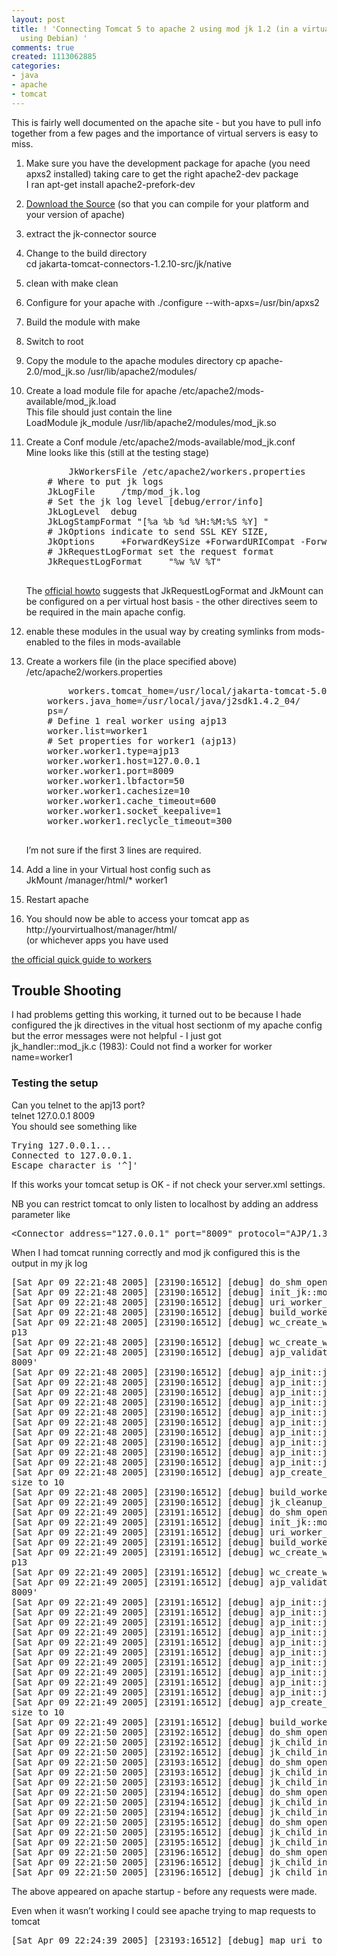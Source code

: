 ```yaml
---
layout: post
title: ! 'Connecting Tomcat 5 to apache 2 using mod jk 1.2 (in a virtual host and
  using Debian) '
comments: true
created: 1113062885
categories:
- java
- apache
- tomcat
---
```

This
is fairly well documented on the apache site - but you have to pull
info together from a few pages and the importance of virtual servers is
easy to miss.
<div class="post-entry">
<ol>
	<li>
	<p>
	Make sure you have the development package for apache (you need
	apxs2 installed) taking care to get the right apache2-dev package<br />
	I ran apt-get install apache2-prefork-dev
	</p>
	</li>
	<li>
	<p>
	<a href="http://www.apache.org/dist/jakarta/tomcat-connectors/jk/source/">Download the Source</a> (so that you can compile for your platform and your version of apache)
	</p>
	</li>
	<li>
	<p>
	extract the jk-connector source
	</p>
	</li>
	<li>
	<p>
	Change to the build directory<br />
	cd jakarta-tomcat-connectors-1.2.10-src/jk/native
	</p>
	</li>
	<li>
	<p>
	clean with make clean
	</p>
	</li>
	<li>
	<p>
	Configure for your apache with ./configure --with-apxs=/usr/bin/apxs2
	</p>
	</li>
	<li>
	<p>
	Build the module with make
	</p>
	</li>
	<li>
	<p>
	Switch to root
	</p>
	</li>
	<li>
	<p>
	Copy the module to the apache modules directory cp apache-2.0/mod_jk.so /usr/lib/apache2/modules/
	</p>
	</li>
	<li>
	<p>
	Create a load module file for apache /etc/apache2/mods-available/mod_jk.load<br />
	This file should just contain the line<br />
	LoadModule jk_module   /usr/lib/apache2/modules/mod_jk.so
	</p>
	</li>
	<li>
	<p>
	Create a Conf module /etc/apache2/mods-available/mod_jk.conf<br />
	Mine looks like this (still at the testing stage)
	</p>
	<pre>
		JkWorkersFile /etc/apache2/workers.properties
	# Where to put jk logs
	JkLogFile     /tmp/mod_jk.log
	# Set the jk log level [debug/error/info]
	JkLogLevel  debug
	JkLogStampFormat &quot;[%a %b %d %H:%M:%S %Y] &quot;
	# JkOptions indicate to send SSL KEY SIZE,
	JkOptions     +ForwardKeySize +ForwardURICompat -ForwardDirectories
	# JkRequestLogFormat set the request format
	JkRequestLogFormat     &quot;%w %V %T&quot;
	</pre>
	<p>
	The <a href="http://jakarta.apache.org/tomcat/connectors-doc/howto/apache.html">official howto</a>
	suggests that JkRequestLogFormat and JkMount can be configured on a per
	virtual host basis - the other directives seem to be required in the
	main apache config.
	</p>
	</li>
	<li>
	<p>
	enable these modules in the usual way by creating symlinks from mods-enabled to the files in mods-available
	</p>
	</li>
	<li>
	<p>
	Create a workers file (in the place specified above) /etc/apache2/workers.properties
	</p>
	<pre>
		workers.tomcat_home=/usr/local/jakarta-tomcat-5.0.18/
	workers.java_home=/usr/local/java/j2sdk1.4.2_04/
	ps=/
	# Define 1 real worker using ajp13
	worker.list=worker1
	# Set properties for worker1 (ajp13)
	worker.worker1.type=ajp13
	worker.worker1.host=127.0.0.1
	worker.worker1.port=8009
	worker.worker1.lbfactor=50
	worker.worker1.cachesize=10
	worker.worker1.cache_timeout=600
	worker.worker1.socket_keepalive=1
	worker.worker1.reclycle_timeout=300
	</pre>
	<p>
	I’m not sure if the first 3 lines are required.
	</p>
	</li>
	<li>
	<p>
	Add a line in your Virtual host config such as<br />
	JkMount  /manager/html/* worker1
	</p>
	</li>
	<li>
	<p>
	Restart apache
	</p>
	</li>
	<li>
	<p>
	You should now be able to access your tomcat app as http://yourvirtualhost/manager/html/<br />
	(or whichever apps you have used
	</p>
	</li>
</ol>
<p>
<a href="http://jakarta.apache.org/tomcat/connectors-doc/howto/quick.html">the official quick guide to workers</a>
</p>
<h2>Trouble Shooting</h2>
<p>
I had problems getting this working, it turned out to be because I
hade configured the jk directives in the vitual host sectionm of my
apache config but the error messages were not helpful - I just got <br />
jk_handler::mod_jk.c (1983): Could not find a worker for worker name=worker1
</p>
<h3>Testing the setup</h3>
<p>
Can you telnet to the apj13 port?<br />
telnet 127.0.0.1 8009<br />
You should see something like
</p>
<pre>
Trying 127.0.0.1...
Connected to 127.0.0.1.
Escape character is '^]'
</pre>
<p>
If this works your tomcat setup is OK - if not check your server.xml settings.
</p>
<p>
NB you can restrict tomcat to only listen to localhost by adding an address parameter like
</p>
<pre>
&lt;Connector address=&quot;127.0.0.1&quot; port=&quot;8009&quot; protocol=&quot;AJP/1.3&quot; protocolHandlerClassName=&quot;org.apache.jk.server.JkCoyoteHandler&quot; redirectPort=&quot;8443&quot;&gt;
</pre>
<p>
When I had tomcat running correctly and mod jk configured this is the output in my jk log
</p>
<pre>
[Sat Apr 09 22:21:48 2005] [23190:16512] [debug] do_shm_open::jk_shm.c (213): Using process memory as shared memory
[Sat Apr 09 22:21:48 2005] [23190:16512] [debug] init_jk::mod_jk.c (2341): Initialized shm:memory
[Sat Apr 09 22:21:48 2005] [23190:16512] [debug] uri_worker_map_open::jk_uri_worker_map.c (324): rule map size is 0
[Sat Apr 09 22:21:48 2005] [23190:16512] [debug] build_worker_map::jk_worker.c (219): creating worker worker1
[Sat Apr 09 22:21:48 2005] [23190:16512] [debug] wc_create_worker::jk_worker.c (125): about to create instance worker1 of aj
p13
[Sat Apr 09 22:21:48 2005] [23190:16512] [debug] wc_create_worker::jk_worker.c (138): about to validate and init worker1
[Sat Apr 09 22:21:48 2005] [23190:16512] [debug] ajp_validate::jk_ajp_common.c (1781): worker worker1 contact is '127.0.0.1:
8009'
[Sat Apr 09 22:21:48 2005] [23190:16512] [debug] ajp_init::jk_ajp_common.c (1870): setting socket keepalive to 1
[Sat Apr 09 22:21:48 2005] [23190:16512] [debug] ajp_init::jk_ajp_common.c (1909): setting socket timeout to -1
[Sat Apr 09 22:21:48 2005] [23190:16512] [debug] ajp_init::jk_ajp_common.c (1913): setting socket buffer size to 0
[Sat Apr 09 22:21:48 2005] [23190:16512] [debug] ajp_init::jk_ajp_common.c (1917): setting connection recycle timeout to 0
[Sat Apr 09 22:21:48 2005] [23190:16512] [debug] ajp_init::jk_ajp_common.c (1921): setting cache timeout to 600
[Sat Apr 09 22:21:48 2005] [23190:16512] [debug] ajp_init::jk_ajp_common.c (1925): setting connect timeout to 0
[Sat Apr 09 22:21:48 2005] [23190:16512] [debug] ajp_init::jk_ajp_common.c (1929): setting reply timeout to 0
[Sat Apr 09 22:21:48 2005] [23190:16512] [debug] ajp_init::jk_ajp_common.c (1933): setting prepost timeout to 0
[Sat Apr 09 22:21:48 2005] [23190:16512] [debug] ajp_init::jk_ajp_common.c (1937): setting recovery opts to 0
[Sat Apr 09 22:21:48 2005] [23190:16512] [debug] ajp_init::jk_ajp_common.c (1941): setting number of retries to 3
[Sat Apr 09 22:21:48 2005] [23190:16512] [debug] ajp_create_endpoint_cache::jk_ajp_common.c (1818): setting connection cache
size to 10
[Sat Apr 09 22:21:48 2005] [23190:16512] [debug] build_worker_map::jk_worker.c (231): removing old worker1 worker
[Sat Apr 09 22:21:49 2005] [23190:16512] [debug] jk_cleanup_shmem::mod_jk.c (1735): Shmem cleanup
[Sat Apr 09 22:21:49 2005] [23191:16512] [debug] do_shm_open::jk_shm.c (213): Using process memory as shared memory
[Sat Apr 09 22:21:49 2005] [23191:16512] [debug] init_jk::mod_jk.c (2341): Initialized shm:memory
[Sat Apr 09 22:21:49 2005] [23191:16512] [debug] uri_worker_map_open::jk_uri_worker_map.c (324): rule map size is 0
[Sat Apr 09 22:21:49 2005] [23191:16512] [debug] build_worker_map::jk_worker.c (219): creating worker worker1
[Sat Apr 09 22:21:49 2005] [23191:16512] [debug] wc_create_worker::jk_worker.c (125): about to create instance worker1 of aj
p13
[Sat Apr 09 22:21:49 2005] [23191:16512] [debug] wc_create_worker::jk_worker.c (138): about to validate and init worker1
[Sat Apr 09 22:21:49 2005] [23191:16512] [debug] ajp_validate::jk_ajp_common.c (1781): worker worker1 contact is '127.0.0.1:
8009'
[Sat Apr 09 22:21:49 2005] [23191:16512] [debug] ajp_init::jk_ajp_common.c (1870): setting socket keepalive to 1
[Sat Apr 09 22:21:49 2005] [23191:16512] [debug] ajp_init::jk_ajp_common.c (1909): setting socket timeout to -1
[Sat Apr 09 22:21:49 2005] [23191:16512] [debug] ajp_init::jk_ajp_common.c (1913): setting socket buffer size to 0
[Sat Apr 09 22:21:49 2005] [23191:16512] [debug] ajp_init::jk_ajp_common.c (1917): setting connection recycle timeout to 0
[Sat Apr 09 22:21:49 2005] [23191:16512] [debug] ajp_init::jk_ajp_common.c (1921): setting cache timeout to 600
[Sat Apr 09 22:21:49 2005] [23191:16512] [debug] ajp_init::jk_ajp_common.c (1925): setting connect timeout to 0
[Sat Apr 09 22:21:49 2005] [23191:16512] [debug] ajp_init::jk_ajp_common.c (1929): setting reply timeout to 0
[Sat Apr 09 22:21:49 2005] [23191:16512] [debug] ajp_init::jk_ajp_common.c (1933): setting prepost timeout to 0
[Sat Apr 09 22:21:49 2005] [23191:16512] [debug] ajp_init::jk_ajp_common.c (1937): setting recovery opts to 0
[Sat Apr 09 22:21:49 2005] [23191:16512] [debug] ajp_init::jk_ajp_common.c (1941): setting number of retries to 3
[Sat Apr 09 22:21:49 2005] [23191:16512] [debug] ajp_create_endpoint_cache::jk_ajp_common.c (1818): setting connection cache
size to 10
[Sat Apr 09 22:21:49 2005] [23191:16512] [debug] build_worker_map::jk_worker.c (231): removing old worker1 worker
[Sat Apr 09 22:21:50 2005] [23192:16512] [debug] do_shm_open::jk_shm.c (213): Using process memory as shared memory
[Sat Apr 09 22:21:50 2005] [23192:16512] [debug] jk_child_init::mod_jk.c (2307): Attached shm:memory
[Sat Apr 09 22:21:50 2005] [23192:16512] [debug] jk_child_init::mod_jk.c (2317): Initialized mod_jk/1.2.10
[Sat Apr 09 22:21:50 2005] [23193:16512] [debug] do_shm_open::jk_shm.c (213): Using process memory as shared memory
[Sat Apr 09 22:21:50 2005] [23193:16512] [debug] jk_child_init::mod_jk.c (2307): Attached shm:memory
[Sat Apr 09 22:21:50 2005] [23193:16512] [debug] jk_child_init::mod_jk.c (2317): Initialized mod_jk/1.2.10
[Sat Apr 09 22:21:50 2005] [23194:16512] [debug] do_shm_open::jk_shm.c (213): Using process memory as shared memory
[Sat Apr 09 22:21:50 2005] [23194:16512] [debug] jk_child_init::mod_jk.c (2307): Attached shm:memory
[Sat Apr 09 22:21:50 2005] [23194:16512] [debug] jk_child_init::mod_jk.c (2317): Initialized mod_jk/1.2.10
[Sat Apr 09 22:21:50 2005] [23195:16512] [debug] do_shm_open::jk_shm.c (213): Using process memory as shared memory
[Sat Apr 09 22:21:50 2005] [23195:16512] [debug] jk_child_init::mod_jk.c (2307): Attached shm:memory
[Sat Apr 09 22:21:50 2005] [23195:16512] [debug] jk_child_init::mod_jk.c (2317): Initialized mod_jk/1.2.10
[Sat Apr 09 22:21:50 2005] [23196:16512] [debug] do_shm_open::jk_shm.c (213): Using process memory as shared memory
[Sat Apr 09 22:21:50 2005] [23196:16512] [debug] jk_child_init::mod_jk.c (2307): Attached shm:memory
[Sat Apr 09 22:21:50 2005] [23196:16512] [debug] jk_child_init::mod_jk.c (2317): Initialized mod_jk/1.2.10
</pre>
<p>
The above appeared on apache startup - before any requests were made.
</p>
<p>
Even when it wasn’t working I could see apache trying to map requests to tomcat
</p>
<pre>
[Sat Apr 09 22:24:39 2005] [23193:16512] [debug] map_uri_to_worker::jk_uri_worker_map.c (455): Attempting to map URI '/manager/html/' from 0 maps
</pre>
</div>
